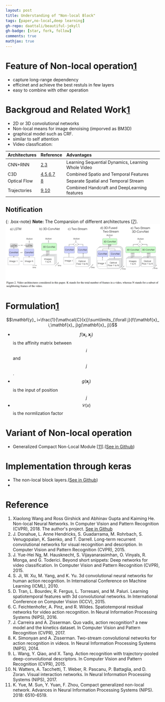 ```yaml
---
layout: post
title: Understanding of "Non-local Block"
tags: [paper,no-local,deep learning]
gh-repo: daattali/beautiful-jekyll
gh-badge: [star, fork, follow]
comments: true
mathjax: true
---
```

# Feature of Non-local operation[1](#1)
- capture long-range dependency
- efficinet and achieve the best restuls in few layers
- easy to combine with other operation

# Backgroud and Related Work[1](#1)
- 2D or 3D convolutional networks
- Non-local means for image denoising (imporved as BM3D)
- graphical model such as CRF.
- similar to self attention
- Video classfication:

| Architectures | Reference | Advantages |
| :------ |:--- | :--- |
| CNN+RNN | [2](#2),[3](#3) | Learning Sequential Dynamics, Learning Whole Video  |
| C3D | [4](#4),[5](#5),[6](#6),[7](#7) | Combined Spatio and Temporal Features |
| Optical Flow | [8](#8) | Separate Spatial and Temporal Stream|
| Trajectories | [9](#9),[10](#10) | Combined Handcraft and DeepLearning features |

## Notification
{: .box-note}
**Note:** The Comparsion of different architectures [[7](#7)].
![Crepe](/assets/img/2019-05-17-PaperReading-01/Fig1.jpg?raw=true)

# Formulation[1](#1)
$$\mathbf{y}_ i=\frac{1}{\mathcal{C}(x)}\sum\limits_{\forall j}{f(\mathbf{x}_ i,\mathbf{x}_ j)g(\mathbf{x}_ j)}$$
- $$f(\mathbf{x}_ i,\mathbf{x}_ j)$$ is the affinity matrix between $$i$$ and $$j$$.
- $$g(\mathbf{x}_ j)$$ is the input of position $$j$$
- $$\mathcal{C}(x)$$ is the normlization factor

# Variant of Non-local operation
- Generalized Compact Non-Local Module [[11](#11)].([See in Github]())

# Implementation through keras
- The non-local block layers.([See in Github](https://github.com/Issory/non-local-block/blob/master/non-local-layer/non_local.py))
- 

# Reference
1. <span id="1">Xiaolong Wang and Ross Girshick and Abhinav Gupta and Kaiming He. Non-local Neural Networks. In Computer Vision and Pattern Recognition (CVPR), 2018.</span>
The author's project. [See in Github](https://github.com/facebookresearch/video-nonlocal-net) 
2. <span id="2">J. Donahue, L. Anne Hendricks, S. Guadarrama, M. Rohrbach, S. Venugopalan, K. Saenko, and T. Darrell. Long-term recurrent convolutional networks for visual recognition and description. In Computer Vision and Pattern Recognition (CVPR), 2015.</span>
3. <span id="3">J. Yue-Hei Ng, M. Hausknecht, S. Vijayanarasimhan, O. Vinyals, R. Monga, and G. Toderici. Beyond short snippets: Deep networks for video classification. In Computer Vision and Pattern Recognition (CVPR), 2015.</span>
4. <span id="4">S. Ji, W. Xu, M. Yang, and K. Yu. 3d convolutional neural networks for human action recognition. In International Conference on Machine Learning (ICML), 2010.</span>
5. <span id="5">D. Tran, L. Bourdev, R. Fergus, L. Torresani, and M. Paluri. Learning spatiotemporal features with 3d convolutional networks. In International Conference on Computer Vision (ICCV), 2015.</span>
6. <span id="6">C. Feichtenhofer, A. Pinz, and R. Wildes. Spatiotemporal residual networks for video action recognition. In Neural Information Processing Systems (NIPS), 2016.</span>
7. <span id="7">J. Carreira and A. Zisserman. Quo vadis, action recognition? a new model and the kinetics dataset. In Computer Vision and Pattern Recognition (CVPR), 2017.</span>
8. <span id="8">K. Simonyan and A. Zisserman. Two-stream convolutional networks for action recognition in videos. In Neural Information Processing Systems (NIPS), 2014.</span>
9. <span id="9">L. Wang, Y. Qiao, and X. Tang. Action recognition with trajectory-pooled deep-convolutional descriptors. In Computer Vision and Pattern Recognition (CVPR), 2015.</span>
10. <span id="10"> N. Watters, A. Tacchetti, T. Weber, R. Pascanu, P. Battaglia, and D. Zoran. Visual interaction networks. In Neural Information Processing Systems (NIPS), 2017.</span>
11. <span id="11"> K. Yue, M. Sun, Y. Yuan, F. Zhou, Compact generalized non-local network. Advances in Neural Information Processing Systems (NIPS). 2018: 6510-6519.</span>
